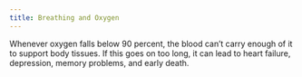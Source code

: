 ```yaml
---
title: Breathing and Oxygen
---
```


Whenever oxygen falls below 90 percent, the blood can’t carry enough of it to support body tissues. If this goes on too long, it can lead to heart failure, depression, memory problems, and early death.
